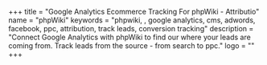 +++
title = "Google Analytics Ecommerce Tracking For phpWiki - Attributio"
name = "phpWiki"
keywords = "phpwiki, , google analytics, cms, adwords, facebook, ppc, attribution, track leads, conversion tracking"
description = "Connect Google Analytics with phpWiki to find our where your leads are coming from. Track leads from the source - from search to ppc."
logo = ""
+++
